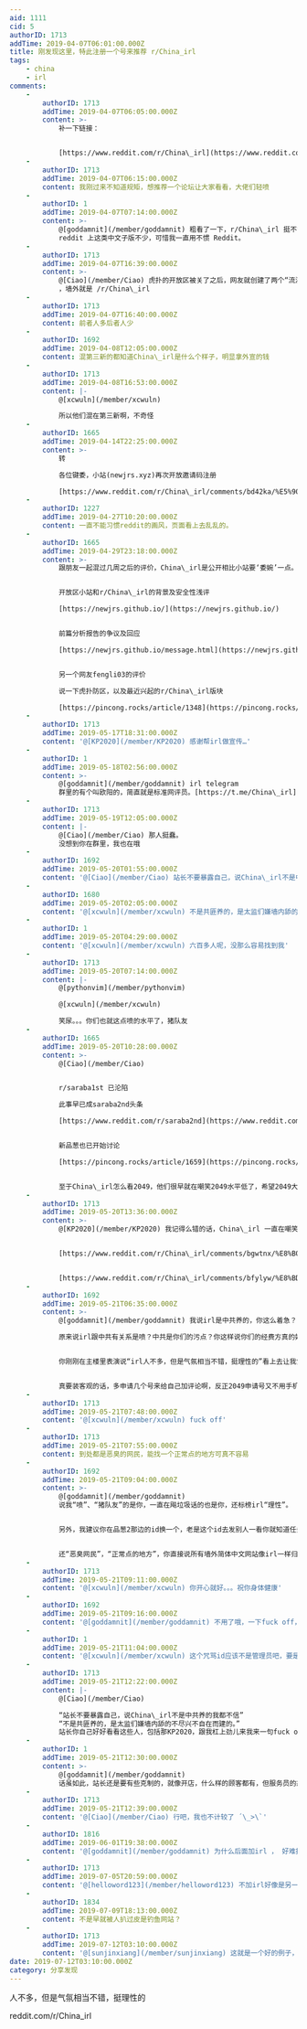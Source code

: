```yaml
---
aid: 1111
cid: 5
authorID: 1713
addTime: 2019-04-07T06:01:00.000Z
title: 刚发现这里，特此注册一个号来推荐 r/China_irl
tags:
    - china
    - irl
comments:
    -
        authorID: 1713
        addTime: 2019-04-07T06:05:00.000Z
        content: >-
            补一下链接：


            [https://www.reddit.com/r/China\_irl](https://www.reddit.com/r/China_irl)
    -
        authorID: 1713
        addTime: 2019-04-07T06:15:00.000Z
        content: 我刚过来不知道规矩，想推荐一个论坛让大家看看，大佬们轻喷
    -
        authorID: 1
        addTime: 2019-04-07T07:14:00.000Z
        content: >-
            @[goddamnit](/member/goddamnit) 粗看了一下，r/China\_irl 挺不错的。似乎美版贴吧
            reddit 上这类中文子版不少，可惜我一直用不惯 Reddit。
    -
        authorID: 1713
        addTime: 2019-04-07T16:39:00.000Z
        content: >-
            @[Ciao](/member/Ciao) 虎扑的开放区被关了之后，网友就创建了两个“流浪开放区”，墙内一个 newjrs.xyz
            ，墙外就是 /r/China\_irl
    -
        authorID: 1713
        addTime: 2019-04-07T16:40:00.000Z
        content: 前者人多后者人少
    -
        authorID: 1692
        addTime: 2019-04-08T12:05:00.000Z
        content: 混第三新的都知道China\_irl是什么个样子，明显拿外宣的钱
    -
        authorID: 1713
        addTime: 2019-04-08T16:53:00.000Z
        content: |-
            @[xcwuln](/member/xcwuln)

            所以他们混在第三新啊，不奇怪
    -
        authorID: 1665
        addTime: 2019-04-14T22:25:00.000Z
        content: >-
            转  

            各位键委，小站(newjrs.xyz)再次开放邀请码注册  

            [https://www.reddit.com/r/China\_irl/comments/bd42ka/%E5%90%84%E4%BD%8D%E9%94%AE%E5%A7%94%E5%B0%8F%E7%AB%99%E5%86%8D%E6%AC%A1%E5%BC%80%E6%94%BE%E9%82%80%E8%AF%B7%E7%A0%81%E6%B3%A8%E5%86%8C/](https://www.reddit.com/r/China_irl/comments/bd42ka/%E5%90%84%E4%BD%8D%E9%94%AE%E5%A7%94%E5%B0%8F%E7%AB%99%E5%86%8D%E6%AC%A1%E5%BC%80%E6%94%BE%E9%82%80%E8%AF%B7%E7%A0%81%E6%B3%A8%E5%86%8C/)
    -
        authorID: 1227
        addTime: 2019-04-27T10:20:00.000Z
        content: 一直不能习惯reddit的画风，页面看上去乱乱的。
    -
        authorID: 1665
        addTime: 2019-04-29T23:18:00.000Z
        content: >-
            跟朋友一起混过几周之后的评价，China\_irl是公开相比小站要‘委婉’一点。


            开放区小站和r/China\_irl的背景及安全性浅评  

            [https://newjrs.github.io/](https://newjrs.github.io/)


            前篇分析报告的争议及回应  

            [https://newjrs.github.io/message.html](https://newjrs.github.io/message.html)


            另一个网友fengli03的评价  

            说一下虎扑防区，以及最近兴起的r/China\_irl版块  

            [https://pincong.rocks/article/1348](https://pincong.rocks/article/1348)
    -
        authorID: 1713
        addTime: 2019-05-17T18:31:00.000Z
        content: '@[KP2020](/member/KP2020) 感谢帮irl做宣传…'
    -
        authorID: 1
        addTime: 2019-05-18T02:56:00.000Z
        content: >-
            @[goddamnit](/member/goddamnit) irl telegram
            群里的有个叫欧阳的，简直就是标准网评员。[https://t.me/China\_irl](https://t.me/China_irl)
    -
        authorID: 1713
        addTime: 2019-05-19T12:05:00.000Z
        content: |-
            @[Ciao](/member/Ciao) 那人挺蠢。  
            没想到你在群里，我也在哦
    -
        authorID: 1692
        addTime: 2019-05-20T01:55:00.000Z
        content: '@[Ciao](/member/Ciao) 站长不要暴露自己，说China\_irl不是中共养的我都不信'
    -
        authorID: 1680
        addTime: 2019-05-20T02:05:00.000Z
        content: '@[xcwuln](/member/xcwuln) 不是共匪养的，是太监们嫌墙内舔的不尽兴不自在而建的。'
    -
        authorID: 1
        addTime: 2019-05-20T04:29:00.000Z
        content: '@[xcwuln](/member/xcwuln) 六百多人呢，没那么容易找到我'
    -
        authorID: 1713
        addTime: 2019-05-20T07:14:00.000Z
        content: |-
            @[pythonvim](/member/pythonvim)

            @[xcwuln](/member/xcwuln)

            笑尿。。。你们也就这点喷的水平了，猪队友
    -
        authorID: 1665
        addTime: 2019-05-20T10:28:00.000Z
        content: >-
            @[Ciao](/member/Ciao)


            r/saraba1st 已沦陷  

            此事早已成saraba2nd头条  

            [https://www.reddit.com/r/saraba2nd](https://www.reddit.com/r/saraba2nd)


            新品葱也已开始讨论  

            [https://pincong.rocks/article/1659](https://pincong.rocks/article/1659)


            至于China\_irl怎么看2049，他们很早就在嘲笑2049水平低了，希望2049大神们勿过过解释以免暴露
    -
        authorID: 1713
        addTime: 2019-05-20T13:36:00.000Z
        content: >-
            @[KP2020](/member/KP2020) 我记得么错的话，China\_irl 一直在嘲笑kp2020水平低


            [https://www.reddit.com/r/China\_irl/comments/bgwtnx/%E8%B0%88%E8%B0%88%E6%9C%80%E8%BF%91kp2020%E5%9C%A8%E5%90%84%E5%A4%A7%E8%AE%BA%E5%9D%9B%E5%BC%95%E8%B5%B7%E7%9A%84%E9%A3%8E%E6%B3%A2/](https://www.reddit.com/r/China_irl/comments/bgwtnx/%E8%B0%88%E8%B0%88%E6%9C%80%E8%BF%91kp2020%E5%9C%A8%E5%90%84%E5%A4%A7%E8%AE%BA%E5%9D%9B%E5%BC%95%E8%B5%B7%E7%9A%84%E9%A3%8E%E6%B3%A2/)


            [https://www.reddit.com/r/China\_irl/comments/bfylyw/%E8%BD%AC%E5%A6%82%E4%BD%95%E8%AF%84%E4%BB%B7%E5%B0%8F%E7%AB%99kp2020%E7%94%A8%E6%88%B7%E5%9C%A8%E5%93%81%E8%91%B1%E7%9A%84%E8%A8%80%E8%AE%BA/](https://www.reddit.com/r/China_irl/comments/bfylyw/%E8%BD%AC%E5%A6%82%E4%BD%95%E8%AF%84%E4%BB%B7%E5%B0%8F%E7%AB%99kp2020%E7%94%A8%E6%88%B7%E5%9C%A8%E5%93%81%E8%91%B1%E7%9A%84%E8%A8%80%E8%AE%BA/)
    -
        authorID: 1692
        addTime: 2019-05-21T06:35:00.000Z
        content: >-
            @[goddamnit](/member/goddamnit) 我说irl是中共养的，你这么着急？  

            原来说irl跟中共有关系是喷？中共是你们的污点？你这样说你们的经费方真的好吗？


            你刚刚在主楼里表演说“irl人不多，但是气氛相当不错，挺理性的”看上去让我觉得你好客观哦，然后现在又开始为irl辩护了？你早点说你是irl的维护者不就好了吗，干嘛要绕那么一大个弯，假装自己很客观呢。


            真要装客观的话，多申请几个号来给自己加评论啊，反正2049申请号又不用手机邮箱。
    -
        authorID: 1713
        addTime: 2019-05-21T07:48:00.000Z
        content: '@[xcwuln](/member/xcwuln) fuck off'
    -
        authorID: 1713
        addTime: 2019-05-21T07:55:00.000Z
        content: 到处都是恶臭的网民，能找一个正常点的地方可真不容易
    -
        authorID: 1692
        addTime: 2019-05-21T09:04:00.000Z
        content: >-
            @[goddamnit](/member/goddamnit)
            说我“喷”、“猪队友”的是你，一直在飚垃圾话的也是你，还标榜irl“理性”。


            另外，我建议你在品葱2那边的id换一个，老是这个id去发别人一看你就知道任务在身。


            还“恶臭网民”，“正常点的地方”，你直接说所有墙外简体中文网站像irl一样归你们管不就行了？
    -
        authorID: 1713
        addTime: 2019-05-21T09:11:00.000Z
        content: '@[xcwuln](/member/xcwuln) 你开心就好。。。祝你身体健康'
    -
        authorID: 1692
        addTime: 2019-05-21T09:16:00.000Z
        content: '@[goddamnit](/member/goddamnit) 不用了哦，一下fuck off，一下祝你身体健康的，我可吃不消。'
    -
        authorID: 1
        addTime: 2019-05-21T11:04:00.000Z
        content: '@[xcwuln](/member/xcwuln) 这个咒骂id应该不是管理员吧，要是动不动fuck off，人早跑光了。'
    -
        authorID: 1713
        addTime: 2019-05-21T12:22:00.000Z
        content: |-
            @[Ciao](/member/Ciao)

            “站长不要暴露自己，说China\_irl不是中共养的我都不信”  
            “不是共匪养的，是太监们嫌墙内舔的不尽兴不自在而建的。”  
            站长你自己好好看看这些人，包括那KP2020，跟我杠上劲儿来我来一句fuck off是对他们的尊重。
    -
        authorID: 1
        addTime: 2019-05-21T12:30:00.000Z
        content: >-
            @[goddamnit](/member/goddamnit)
            话虽如此，站长还是要有些克制的，就像开店，什么样的顾客都有，但服务员的态度必须对顾客尊重。
    -
        authorID: 1713
        addTime: 2019-05-21T12:39:00.000Z
        content: '@[Ciao](/member/Ciao) 行吧，我也不计较了 ´\_>\`'
    -
        authorID: 1816
        addTime: 2019-06-01T19:38:00.000Z
        content: '@[goddamnit](/member/goddamnit) 为什么后面加irl ， 好难找。。。。'
    -
        authorID: 1713
        addTime: 2019-07-05T20:59:00.000Z
        content: '@[helloword123](/member/helloword123) 不加irl好像是另一个sub，都外国人'
    -
        authorID: 1834
        addTime: 2019-07-09T18:13:00.000Z
        content: 不是早就被人扒过皮是钓鱼网站？
    -
        authorID: 1713
        addTime: 2019-07-12T03:10:00.000Z
        content: '@[sunjinxiang](/member/sunjinxiang) 这就是一个好的例子，证明这个墙外存在很多智商欠费的人'
date: 2019-07-12T03:10:00.000Z
category: 分享发现
---
```


人不多，但是气氛相当不错，挺理性的

reddit.com/r/China\_irl
